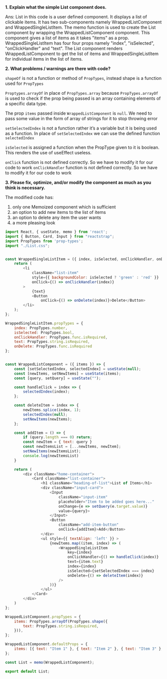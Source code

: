 **1. Explain what the simple List component does.**

Ans: List in this code is a user defined component. It displays a list of clickable items. It has two sub-components namely WrappedListComponent and WrappedSingleListItem. The memo function is used to create the List component by wrapping the WrappedListComponent component. This component gives a list of items as it takes "items" as a prop. WrappedSingleListItem has four four props namely "index", "isSelected", "onClickHandler" and "text". The List component renders WrappedListComponent to get the list of items and WrappedSingleListItem for individual items in the list of items. 

**2. What problems / warnings are there with code?**

`shapeOf` is not a function or method of `PropTypes`, instead shape is a function used for `PropTypes`

`Proptypes.arrayOf` in place of `PropTypes.array` because `PropTypes.arrayOf` is used to check if the prop being passed is an array containing elements of a specific data type.

The prop `items` passed inside `WrappedListComponent` is `null`. We need to pass some value in the form of array of strings for it to stop throwing error

`setSelectedIndex` is not a function rather it’s a variable but it is being used as a function. In place of `setSelectedIndex` we can use the defined  function `selectedIndex`

`isSelected` is assigned a function when the PropType given to it is boolean. This renders the use of useEffect useless.

`onClick` function is not defined correctly. So we have to modify it for our code to work
`onClickHandler` function is not defined correctly. So we have to modify it for our code to work

**3. Please fix, optimize, and/or modify the component as much as you think is necessary.**

The modified code has:
1) only one Memoized component which is sufficient 
2) an option to add new items to the list of items
3) an option to delete any item the user wants
4) a more pleasing look

 
```js
import React, { useState, memo } from 'react';
import { Button, Card, Input } from "reactstrap";
import PropTypes from 'prop-types';
import "./List.css";


const WrappedSingleListItem = ({ index, isSelected, onClickHandler, onDelete, text }) => {
    return (
        <li
            className="list-item"
            style={{ backgroundColor: isSelected ? 'green' : 'red' }}
            onClick={() => onClickHandler(index)}
        >
            {text}
            <Button
                onClick={() => onDelete(index)}>Delete</Button>
        </li>
    );
};

WrappedSingleListItem.propTypes = {
    index: PropTypes.number,
    isSelected: PropTypes.bool,
    onClickHandler: PropTypes.func.isRequired,
    text: PropTypes.string.isRequired,
    onDelete: PropTypes.func.isRequired
};


const WrappedListComponent = ({ items }) => {
    const [setSelectedIndex, selectedIndex] = useState(null);
    const [newItems, setNewItems] = useState(items);
    const [query, setQuery] = useState("");

    const handleClick = index => {
        selectedIndex(index);
    };

    const deleteItem = index => {
        newItems.splice(index, 1);
        selectedIndex(null);
        setNewItems(newItems);
    };

    const addItem = () => {
        if (query.length === 0) return;
        const newItem = { text: query }
        const newItemsList = [...newItems, newItem];
        setNewItems(newItemsList);
        console.log(newItemsList)
    }

    return (
        <div className="home-container">
            <Card className="list-container">
                <h1 className="heading-of-list">List of Items</h1>
                <div className="input-card">
                    <Input
                        className="input-item"
                        placeholder="Item to be added goes here..."
                        onChange={e => setQuery(e.target.value)}
                        value={query}>
                    </Input>
                    <Button
                        className="add-item-button"
                        onClick={addItem}>Add</Button>
                </div>
                <ul style={{ textAlign: 'left' }} >
                    {newItems.map((item, index) => (
                        <WrappedSingleListItem
                            key={index}
                            onClickHandler={() => handleClick(index)}
                            text={item.text}
                            index={index}
                            isSelected={setSelectedIndex === index}
                            onDelete={() => deleteItem(index)}
                        />
                    ))}
                </ul>
            </Card>
        </div>
    )
};

WrappedListComponent.propTypes = {
    items: PropTypes.arrayOf(PropTypes.shape({
        text: PropTypes.string.isRequired,
    })),
};

WrappedListComponent.defaultProps = {
    items: [{ text: "Item 1" }, { text: "Item 2" }, { text: "Item 3" }, { text: "Item 4" }, { text: "Item 5" }, { text: "Item 6" }]
};

const List = memo(WrappedListComponent);

export default List;

```
